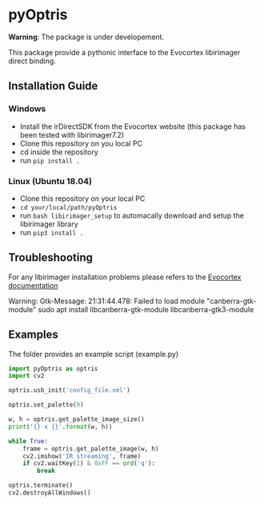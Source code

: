 # pyOptris

**Warning**: The package is under developement.

This package provide a pythonic interface to the Evocortex libirimager direct binding. 

## Installation Guide

### Windows
- Install the irDirectSDK from the Evocortex website (this package has been tested with libirimager7.2)
- Clone this repository on you local PC
- cd inside the repository
- run `pip install .`

### Linux (Ubuntu 18.04)
- Clone this repository on your local PC
- `cd your/local/path/pyOptris`
- run `bash libirimager_setup` to automacally download and setup the libirimager library
- run `pip3 install .`

## Troubleshooting
For any libirimager installation problems please refers to the [Evocortex documentation](http://documentation.evocortex.com/libirimager2/html/)

Warning: Gtk-Message: 21:31:44.478: Failed to load module "canberra-gtk-module"
sudo apt install libcanberra-gtk-module libcanberra-gtk3-module

## Examples

The folder provides an example script (example.py)

```python
import pyOptris as optris
import cv2

optris.usb_init('config_file.xml')

optris.set_palette(9)

w, h = optris.get_palette_image_size()
print('{} x {}'.format(w, h))

while True:
    frame = optris.get_palette_image(w, h)
    cv2.imshow('IR streaming', frame)
    if cv2.waitKey(1) & 0xFF == ord('q'):
        break

optris.terminate()
cv2.destroyAllWindows()
```
